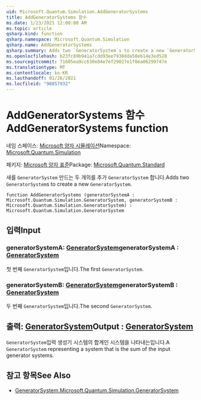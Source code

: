 ```yaml
---
uid: Microsoft.Quantum.Simulation.AddGeneratorSystems
title: AddGeneratorSystems 함수
ms.date: 1/23/2021 12:00:00 AM
ms.topic: article
qsharp.kind: function
qsharp.namespace: Microsoft.Quantum.Simulation
qsharp.name: AddGeneratorSystems
qsharp.summary: Adds two `GeneratorSystem`s to create a new `GeneratorSystem`.
ms.openlocfilehash: b23fc89b941a7cdd93ee7938dda50eb14e3ed528
ms.sourcegitcommit: 71605ea9cc630e84e7ef29027e1f0ea06299747e
ms.translationtype: MT
ms.contentlocale: ko-KR
ms.lasthandoff: 01/26/2021
ms.locfileid: "98857932"
---
```

# <a name="addgeneratorsystems-function"></a><span data-ttu-id="22b7d-102">AddGeneratorSystems 함수</span><span class="sxs-lookup"><span data-stu-id="22b7d-102">AddGeneratorSystems function</span></span>

<span data-ttu-id="22b7d-103">네임 스페이스: [Microsoft 양자 시뮬레이션](xref:Microsoft.Quantum.Simulation)</span><span class="sxs-lookup"><span data-stu-id="22b7d-103">Namespace: [Microsoft.Quantum.Simulation](xref:Microsoft.Quantum.Simulation)</span></span>

<span data-ttu-id="22b7d-104">패키지: [Microsoft 양자 표준](https://nuget.org/packages/Microsoft.Quantum.Standard)</span><span class="sxs-lookup"><span data-stu-id="22b7d-104">Package: [Microsoft.Quantum.Standard](https://nuget.org/packages/Microsoft.Quantum.Standard)</span></span>


<span data-ttu-id="22b7d-105">새를 `GeneratorSystem` 만드는 두 개의를 추가 `GeneratorSystem` 합니다.</span><span class="sxs-lookup"><span data-stu-id="22b7d-105">Adds two `GeneratorSystem`s to create a new `GeneratorSystem`.</span></span>

```qsharp
function AddGeneratorSystems (generatorSystemA : Microsoft.Quantum.Simulation.GeneratorSystem, generatorSystemB : Microsoft.Quantum.Simulation.GeneratorSystem) : Microsoft.Quantum.Simulation.GeneratorSystem
```


## <a name="input"></a><span data-ttu-id="22b7d-106">입력</span><span class="sxs-lookup"><span data-stu-id="22b7d-106">Input</span></span>

### <a name="generatorsystema--generatorsystem"></a><span data-ttu-id="22b7d-107">generatorSystemA: [GeneratorSystem](xref:Microsoft.Quantum.Simulation.GeneratorSystem)</span><span class="sxs-lookup"><span data-stu-id="22b7d-107">generatorSystemA : [GeneratorSystem](xref:Microsoft.Quantum.Simulation.GeneratorSystem)</span></span>

<span data-ttu-id="22b7d-108">첫 번째 `GeneratorSystem`입니다.</span><span class="sxs-lookup"><span data-stu-id="22b7d-108">The first `GeneratorSystem`.</span></span>


### <a name="generatorsystemb--generatorsystem"></a><span data-ttu-id="22b7d-109">generatorSystemB: [GeneratorSystem](xref:Microsoft.Quantum.Simulation.GeneratorSystem)</span><span class="sxs-lookup"><span data-stu-id="22b7d-109">generatorSystemB : [GeneratorSystem](xref:Microsoft.Quantum.Simulation.GeneratorSystem)</span></span>

<span data-ttu-id="22b7d-110">두 번째 `GeneratorSystem`입니다.</span><span class="sxs-lookup"><span data-stu-id="22b7d-110">The second `GeneratorSystem`.</span></span>



## <a name="output--generatorsystem"></a><span data-ttu-id="22b7d-111">출력: [GeneratorSystem](xref:Microsoft.Quantum.Simulation.GeneratorSystem)</span><span class="sxs-lookup"><span data-stu-id="22b7d-111">Output : [GeneratorSystem](xref:Microsoft.Quantum.Simulation.GeneratorSystem)</span></span>

<span data-ttu-id="22b7d-112">`GeneratorSystem`입력 생성기 시스템의 합계인 시스템을 나타내는입니다.</span><span class="sxs-lookup"><span data-stu-id="22b7d-112">A `GeneratorSystem` representing a system that is the sum of the input generator systems.</span></span>

## <a name="see-also"></a><span data-ttu-id="22b7d-113">참고 항목</span><span class="sxs-lookup"><span data-stu-id="22b7d-113">See Also</span></span>

- [<span data-ttu-id="22b7d-114">GeneratorSystem.</span><span class="sxs-lookup"><span data-stu-id="22b7d-114">Microsoft.Quantum.Simulation.GeneratorSystem</span></span>](xref:Microsoft.Quantum.Simulation.GeneratorSystem)